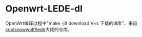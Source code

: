 # Openwrt-LEDE-dl

OpenWrt编译过程中"make -j8 download V=s 下载的dl库"，来自[coolsnowwolf/lede](https://github.com/coolsnowwolf/lede"coolsnowwolf/lede")大佬的仓库。
